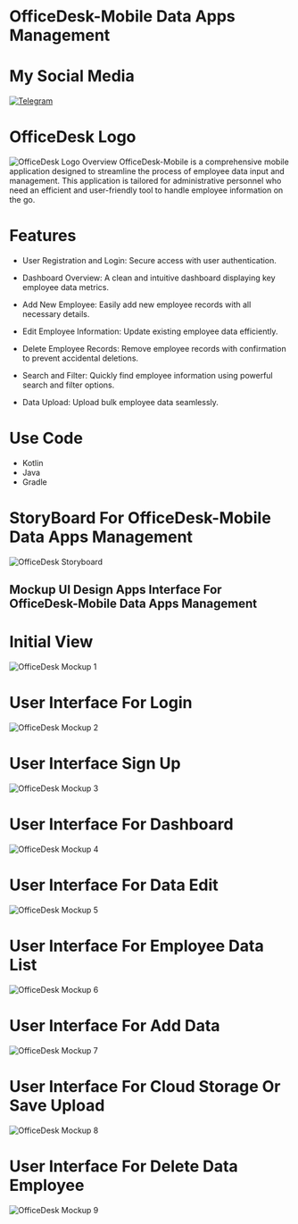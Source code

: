 # OfficeDesk-Mobile Data Apps Management
# My Social Media
[![Telegram](telegram.png)](https://t.me/GustyxPower)

# OfficeDesk Logo
![OfficeDesk Logo](logo-officedesk.png)
Overview
OfficeDesk-Mobile is a comprehensive mobile application designed to streamline the process of employee data input and management. This application is tailored for administrative personnel who need an efficient and user-friendly tool to handle employee information on the go.
# Features
- User Registration and Login: Secure access with user authentication.

- Dashboard Overview: A clean and intuitive dashboard displaying key employee data metrics.

- Add New Employee: Easily add new employee records with all necessary details.

- Edit Employee Information: Update existing employee data efficiently.

- Delete Employee Records: Remove employee records with confirmation to prevent accidental deletions.

- Search and Filter: Quickly find employee information using powerful search and filter options.

- Data Upload: Upload bulk employee data seamlessly.
# Use Code
- Kotlin
- Java
- Gradle
# StoryBoard For OfficeDesk-Mobile Data Apps Management
![OfficeDesk Storyboard](image-storyboard-officedesk.jpg)


## Mockup UI Design Apps Interface For OfficeDesk-Mobile Data Apps Management

# Initial View
![OfficeDesk Mockup 1](Mockup/InitialView.jpg)
# User Interface For Login
![OfficeDesk Mockup 2](Mockup/HomeLogin.jpg)
# User Interface Sign Up
![OfficeDesk Mockup 3](Mockup/SignUP.jpg)
# User Interface For Dashboard
![OfficeDesk Mockup 4](Mockup/Dashboard.jpg)
# User Interface For Data Edit
![OfficeDesk Mockup 5](Mockup/DataEmployeeEdit.jpg)
# User Interface For Employee Data List
![OfficeDesk Mockup 6](Mockup/EmployeeDataList.jpg)
# User Interface For Add Data
![OfficeDesk Mockup 7](Mockup/AddData.jpg)
# User Interface For Cloud Storage Or Save Upload
![OfficeDesk Mockup 8](Mockup/UploadMenu.jpg)
# User Interface For Delete Data Employee
![OfficeDesk Mockup 9](Mockup/DeleteData.jpg)



